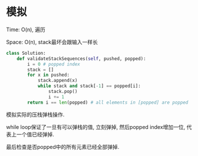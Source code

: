 # 模拟

Time: O(n), 遍历

Space: O(n), stack最坏会跟输入一样长

```python
class Solution:
    def validateStackSequences(self, pushed, popped):
        i = 0 # popped index
        stack = []
        for x in pushed:
            stack.append(x)
            while stack and stack[-1] == popped[i]:
                stack.pop()
                i += 1
        return i == len(popped) # all elements in [popped] are popped
```

模拟实际的压栈弹栈操作.

while loop保证了一旦有可以弹栈的值, 立刻弹掉, 然后popped index增加一位, 代表上一个值已经弹掉.

最后检查是否popped中的所有元素已经全部弹掉.